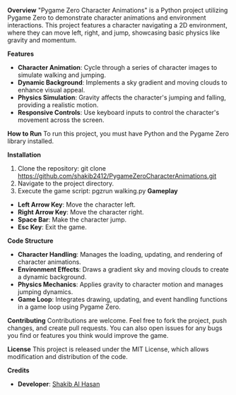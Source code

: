**Overview**
"Pygame Zero Character Animations" is a Python project utilizing Pygame Zero to demonstrate character animations and environment interactions. This project features a character navigating a 2D environment, where they can move left, right, and jump, showcasing basic physics like gravity and momentum.

**Features**
- **Character Animation**: Cycle through a series of character images to simulate walking and jumping.
- **Dynamic Background**: Implements a sky gradient and moving clouds to enhance visual appeal.
- **Physics Simulation**: Gravity affects the character's jumping and falling, providing a realistic motion.
- **Responsive Controls**: Use keyboard inputs to control the character's movement across the screen.

**How to Run**
To run this project, you must have Python and the Pygame Zero library installed.

**Installation**
1. Clone the repository:
    git clone https://github.com/shakib2412/PygameZeroCharacterAnimations.git
2. Navigate to the project directory.
3. Execute the game script:
   pgzrun walking.py
**Gameplay**
- **Left Arrow Key**: Move the character left.
- **Right Arrow Key**: Move the character right.
- **Space Bar**: Make the character jump.
- **Esc Key**: Exit the game.

**Code Structure**
- **Character Handling**: Manages the loading, updating, and rendering of character animations.
- **Environment Effects**: Draws a gradient sky and moving clouds to create a dynamic background.
- **Physics Mechanics**: Applies gravity to character motion and manages jumping dynamics.
- **Game Loop**: Integrates drawing, updating, and event handling functions in a game loop using Pygame Zero.

**Contributing**
Contributions are welcome. Feel free to fork the project, push changes, and create pull requests. You can also open issues for any bugs you find or features you think would improve the game.

**License**
This project is released under the MIT License, which allows modification and distribution of the code.

**Credits**
- **Developer**: [Shakib Al Hasan](https://github.com/shakib2412)
